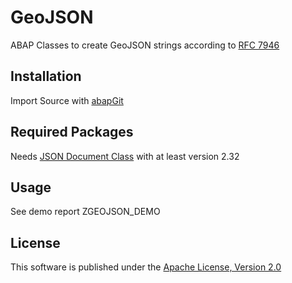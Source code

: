 # GeoJSON
ABAP Classes to create GeoJSON strings according to [RFC 7946](https://tools.ietf.org/html/rfc7946)

## Installation
Import Source with [abapGit](https://github.com/larshp/abapGit)

## Required Packages
Needs [JSON Document Class](https://github.com/se38/zjson) with at least version 2.32

## Usage
See demo report ZGEOJSON_DEMO 

## License
This software is published under the [Apache License, Version 2.0](http://www.apache.org/licenses/LICENSE-2.0.html)
